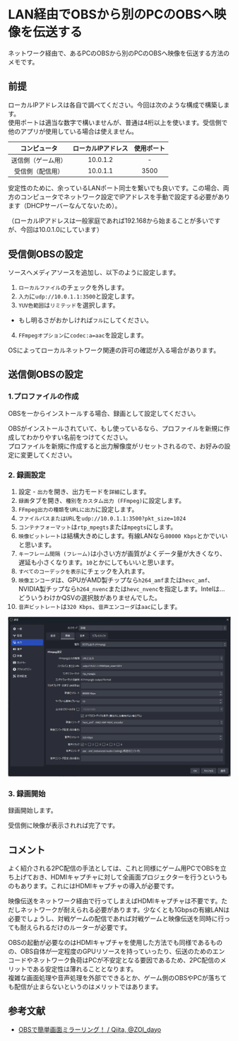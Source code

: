 # LAN経由でOBSから別のPCのOBSへ映像を伝送する

ネットワーク経由で、あるPCのOBSから別のPCのOBSへ映像を伝送する方法のメモです。

## 前提

ローカルIPアドレスは各自で調べてください。今回は次のような構成で構築します。  
使用ポートは適当な数字で構いませんが、普通は4桁以上を使います。受信側で他のアプリが使用している場合は使えません。

| コンピュータ | ローカルIPアドレス | 使用ポート |
|:-:|:-:|:-:|
| 送信側（ゲーム用） | 10.0.1.2 | - |
| 受信側（配信用） | 10.0.1.1 | 3500 |

安定性のために、余っているLANポート同士を繋いでも良いです。この場合、両方のコンピュータでネットワーク設定でIPアドレスを手動で設定する必要があります（DHCPサーバーなんてないため）。

（ローカルIPアドレスは一般家庭であれば192.168から始まることが多いですが、今回は10.0.1.0にしています）

## 受信側OBSの設定
ソースへメディアソースを追加し、以下のように設定します。

1. `ローカルファイル`のチェックを外します。
2. `入力`に`udp://10.0.1.1:3500`と設定します。
3. `YUV色範囲`は`リミテッド`を選択します。
  * もし明るさがおかしければ`フル`にしてください。
4. `FFmpegオプション`に`codec:a=aac`を設定します。

OSによってローカルネットワーク関連の許可の確認が入る場合があります。

## 送信側OBSの設定
### 1.プロファイルの作成
OBSを一からインストールする場合、録画として設定してください。

OBSがインストールされていて、もし使っているなら、プロファイルを新規に作成してわかりやすい名前をつけてください。  
プロファイルを新規に作成すると出力解像度がリセットされるので、お好みの設定に変更してください。

### 2. 録画設定
1. 設定 - `出力`を開き、出力モードを`詳細`にします。
2. `録画`タブを開き、`種別`を`カスタム出力 (FFmpeg)`に設定します。
3. `FFmpeg出力の種類`を`URLに出力`に設定します。
4. `ファイルパスまたはURL`を`udp://10.0.1.1:3500?pkt_size=1024`
5. `コンテナフォーマット`は`rtp_mpegts`または`mpegts`にします。
6. `映像ビットレート`は結構大きめにします。有線LANなら`80000 Kbps`とかでいいと思います。
7. `キーフレーム間隔 (フレーム)`は小さい方が画質がよくデータ量が大きくなり、遅延も小さくなります。`10`とかにしてもいいと思います。
8. `すべてのコーデックを表示`にチェックを入れます。
9. `映像エンコーダ`は、GPUがAMD製チップなら`h264_amf`または`hevc_amf`、NVIDIA製チップなら`h264_nvenc`または`hevc_nvenc`を指定します。Intelは…どういうわけかQSVの選択肢がありませんでした。
10. `音声ビットレート`は`320 Kbps`、`音声エンコーダ`は`aac`にします。

![](src-settings.webp "送信側の設定")

### 3. 録画開始
録画開始します。

受信側に映像が表示されれば完了です。

## コメント
よく紹介される2PC配信の手法としては、これと同様にゲーム用PCでOBSを立ち上げておき、HDMIキャプチャに対して全画面プロジェクターを行うというものもあります。これにはHDMIキャプチャの導入が必要です。

映像伝送をネットワーク経由で行ってしまえばHDMIキャプチャは不要です。ただしネットワークが耐えられる必要があります。少なくとも1Gbpsの有線LANは必要でしょうし、対戦ゲームの配信であれば対戦ゲームと映像伝送を同時に行っても耐えられるだけのルーターが必要です。

OBSの起動が必要なのはHDMIキャプチャを使用した方法でも同様であるものの、OBS自体が一定程度のGPUリソースを持っていったり、伝送のためのエンコードやネットワーク負荷はPCが不安定となる要因であるため、2PC配信のメリットである安定性は薄れることとなります。  
複雑な画面処理や音声処理を外部でできるとか、ゲーム側のOBSやPCが落ちても配信が止まらないというのはメリットではあります。

## 参考文献
- [OBSで簡単画面ミラーリング！ / Qiita, @ZOI_dayo](https://qiita.com/ZOI_dayo/items/7123d2dc08ae0dea34cf)

